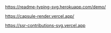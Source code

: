 https://readme-typing-svg.herokuapp.com/demo/

https://capsule-render.vercel.app/

https://ssr-contributions-svg.vercel.app

